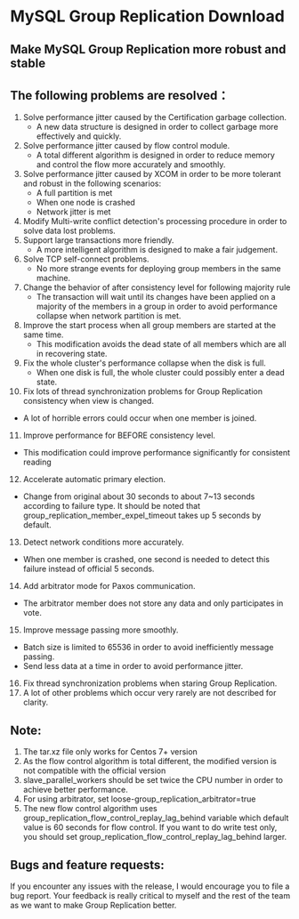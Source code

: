 # MySQL Group Replication Download
## Make MySQL Group Replication more robust and stable

## The following problems are resolved：
1. Solve performance jitter caused by the Certification garbage collection.
   * A new data structure is designed in order to collect garbage more effectively and quickly. 
2. Solve performance jitter caused by flow control module.
   * A total different algorithm is designed in order to reduce memory and control the flow more accurately and smoothly.
3. Solve performance jitter caused by XCOM in order to be more tolerant and robust in the following scenarios:
   * A full partition is met
   * When one node is crashed
   * Network jitter is met
4. Modify Multi-write conflict detection's processing procedure in order to solve data lost problems.
5. Support large transactions more friendly.
   * A more intelligent algorithm is designed to make a fair judgement.  
6. Solve TCP self-connect problems.
   * No more strange events for deploying group members in the same machine.
7. Change the behavior of after consistency level for following majority rule
   * The transaction will wait until its changes have been applied on a majority of the members in a group in order to avoid performance collapse when network partition is met.
8. Improve the start process when all group members are started at the same time.
   * This modification avoids the dead state of all members which are all in recovering state.
9. Fix the whole cluster's performance collapse when the disk is full.
   * When one disk is full, the whole cluster could possibly enter a dead state.
10. Fix lots of thread synchronization problems for Group Replication consistency when view is changed.
   * A lot of horrible errors could occur when one member is joined.
11. Improve performance for BEFORE consistency level.
   * This modification could improve performance significantly for consistent reading
12. Accelerate automatic primary election.
   * Change from original about 30 seconds to about 7~13 seconds according to failure type. It should be noted that group_replication_member_expel_timeout takes up 5 seconds by default.
13. Detect network conditions more accurately.
   * When one member is crashed,  one second is needed to detect this failure instead of official 5 seconds.
14. Add arbitrator mode for Paxos communication.
   * The arbitrator member does not store any data and only participates in vote.
15. Improve message passing more smoothly.
   * Batch size is limited to 65536 in order to avoid  inefficiently message passing.
   * Send less data at a time in order to avoid performance jitter.
16. Fix thread synchronization problems when staring Group Replication.
17. A lot of other problems which occur very rarely are not described for clarity.

## Note:
1. The tar.xz file only works for Centos 7+ version
2. As the flow control algorithm is total different, the modified version is not compatible with the official version
3. slave_parallel_workers should be set twice the CPU number in order to achieve better performance.
4. For using arbitrator, set loose-group_replication_arbitrator=true
5. The new flow control algorithm uses group_replication_flow_control_replay_lag_behind variable which default value is 60 seconds for flow control. If you want to do write test only, you should set group_replication_flow_control_replay_lag_behind larger.

## Bugs and feature requests:
If you encounter any issues with the release, I would encourage you to file a bug report.
Your feedback is really critical to myself and the rest of the team as we want to make Group Replication better.
